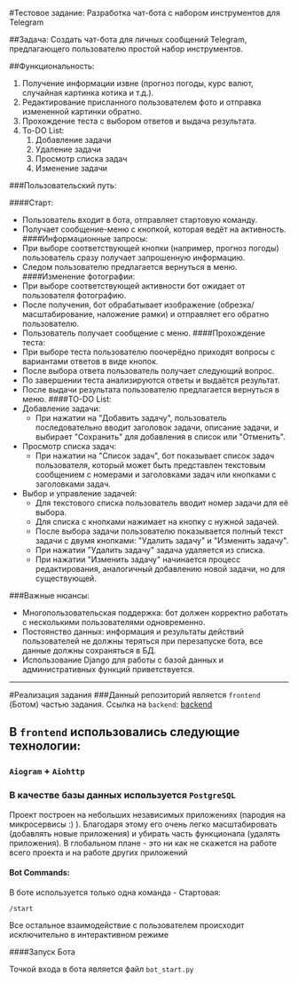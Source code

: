 #Тестовое задание: Разработка чат-бота с набором инструментов для Telegram

##Задача:
Создать чат-бота для личных сообщений Telegram, предлагающего пользователю простой набор инструментов.

##Функциональность:
1) Получение информации извне (прогноз погоды, курс валют, случайная картинка котика и т.д.).
2) Редактирование присланного пользователем фото и отправка измененной картинки обратно.
3) Прохождение теста с выбором ответов и выдача результата.
4) To-DO List:
    1) Добавление задачи
    2) Удаление задачи
    3) Просмотр списка задач
    4) Изменение задачи

###Пользовательский путь:

####Старт:
- Пользователь входит в бота, отправляет стартовую команду.
- Получает сообщение-меню с кнопкой, которая ведёт на активность.
####Информационные запросы:
- При выборе соответствующей кнопки (например, прогноз погоды) пользователь сразу получает запрошенную информацию.
- Следом пользователю предлагается вернуться в меню.
####Изменение фотографии:
- При выборе соответствующей активности бот ожидает от пользователя фотографию.
- После получения, бот обрабатывает изображение (обрезка/масштабирование, наложение рамки) и отправляет его обратно пользователю.
- Пользователь получает сообщение с меню.
####Прохождение теста:
- При выборе теста пользователю поочерёдно приходят вопросы с вариантами ответов в виде кнопок.
- После выбора ответа пользователь получает следующий вопрос.
- По завершении теста анализируются ответы и выдаётся результат.
- После выдачи результата пользователю предлагается вернуться в меню.
####TO-DO List:
- Добавление задачи:
    - При нажатии на "Добавить задачу", пользователь последовательно вводит заголовок задачи, описание задачи, и выбирает "Сохранить" для добавления в список или "Отменить".
- Просмотр списка задач:
    - При нажатии на "Список задач", бот показывает список задач пользователя, который может быть представлен текстовым сообщением с номерами и заголовками задач или кнопками с заголовками задач.
- Выбор и управление задачей:
    - Для текстового списка пользователь вводит номер задачи для её выбора.
    - Для списка с кнопками нажимает на кнопку с нужной задачей.
    - После выбора задачи пользователю показывается полный текст задачи с двумя кнопками: "Удалить задачу" и "Изменить задачу".
    - При нажатии "Удалить задачу" задача удаляется из списка.
    - При нажатии "Изменить задачу" начинается процесс редактирования, аналогичный добавлению новой задачи, но для существующей.

###Важные нюансы:
- Многопользовательская поддержка: бот должен корректно работать с несколькими пользователями одновременно.
- Постоянство данных: информация и результаты действий пользователей не должны теряться при перезапуске бота, все данные должны сохраняться в БД.
- Использование Django для работы с базой данных и административных функций приветствуется.

__________


#Реализация задания
###Данный репозиторий является `frontend` (Ботом) частью задания. Ссылка на `backend`: [backend](https://github.com/DespLegion/TestTaskMultiBotBackend)

## В `frontend` использовались следующие технологии:
### `Aiogram` + `Aiohttp`
### В качестве базы данных используется `PostgreSQL`


Проект построен на небольших независимых приложениях (пародия на микросервисы :) ).
Благодаря этому его очень легко масштабировать (добавлять новые приложения) и убирать часть функционала
(удалять приложения). В глобальном плане - это ни как не скажется на работе всего проекта
и на работе других приложений

#### Bot Commands:

В боте используется только одна команда - Стартовая:

`/start`

Все остальное взаимодействие с пользователем происходит исключительно в интерактивном режиме

####Запуск Бота

Точкой входа в бота является файл `bot_start.py`
